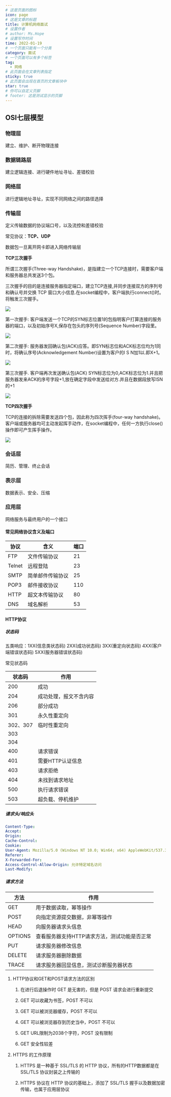 ```yaml
---
# 这是页面的图标
icon: page
# 这是文章的标题
title: 计算机网络面试
# 设置作者
# author: Ms.Hope
# 设置写作时间
time: 2022-01-19
# 一个页面只能有一个分类
category: 面试
# 一个页面可以有多个标签
tag:
  - 网络
# 此页面会在文章列表指定
sticky: true
# 此页面会出现在首页的文章板块中
star: true
# 你可以自定义页脚
# footer: 这是测试显示的页脚
---
```


## OSI七层模型

### 物理层

建立、维护、断开物理连接

### 数据链路层

建立逻辑连接、进行硬件地址寻址、差错校验

### 网络层

进行逻辑地址寻址，实现不同网络之间的路径选择

### 传输层

定义传输数据的协议端口号，以及流控和差错校验

常见协议：**TCP、UDP**

数据包一旦离开网卡即进入网络传输层

**TCP三次握手**

所谓三次握手(Three-way Handshake)，是指建立一个TCP连接时，需要客户端和服务器总共发送3个包。

三次握手的目的是连接服务器指定端口，建立TCP连接,并同步连接双方的序列号和确认号并交换 TCP 窗口大小信息.在socket编程中，客户端执行connect()时。将触发三次握手。

![](https://gitee.com/biliit/pic-go/raw/master/202201061236575.png)

第一次握手:
客户端发送一个TCP的SYN标志位置1的包指明客户打算连接的服务器的端口，以及初始序号X,保存在包头的序列号(Sequence Number)字段里。

![](https://gitee.com/biliit/pic-go/raw/master/202201061236854.png)

第二次握手:
服务器发回确认包(ACK)应答。即SYN标志位和ACK标志位均为1同时，将确认序号(Acknowledgement Number)设置为客户的I S N加1以.即X+1。

![](https://gitee.com/biliit/pic-go/raw/master/202201061237932.png)

第三次握手.
客户端再次发送确认包(ACK) SYN标志位为0,ACK标志位为1.并且把服务器发来ACK的序号字段+1,放在确定字段中发送给对方.并且在数据段放写ISN的+1

![](https://gitee.com/biliit/pic-go/raw/master/202201061237689.png)

**TCP四次握手**

TCP的连接的拆除需要发送四个包，因此称为四次挥手(four-way handshake)。客户端或服务器均可主动发起挥手动作，在socket编程中，任何一方执行close()操作即可产生挥手操作。

![](https://gitee.com/biliit/pic-go/raw/master/202201061235996.png)

### 会话层

简历、管理、终止会话

### 表示层

数据表示、安全、压缩

### 应用层

网络服务与最终用户的一个接口

#### 常见网络协议含义及端口

|协议|含义|端口|
|-|-|-|
|FTP|文件传输协议|21|
|Telnet|远程登陆|23|
|SMTP|简单邮件传输协议|25|
|POP3|邮件接收协议|110|
|HTTP|超文本传输协议|80|
|DNS|域名解析|53|

#### HTTP协议

##### 状态码

五类响应：1XX(信息类状态码) 2XX(成功状态码) 3XX(重定向状态码) 4XX(客户端错误状态码) 5XX(服务器错误状态码)

常见状态码

|状态码|作用|
|-|-|
|200|成功|
|204|成功处理，报文不含内容|
|206|部分成功|
|301|永久性重定向|
|302、307|临时性重定向|
|303||
|304||
|400|请求错误|
|401|需要HTTP认证信息|
|403|请求拒绝|
|404|未找到请求地址|
|500|执行请求错误|
|503|超负载、停机维护|

##### 请求头/响应头

```yml
Content-Type: 
Accept: 
Origin: 
Cache-Control: 
Cookie: 
User-Agent: Mozilla/5.0 (Windows NT 10.0; Win64; x64) AppleWebKit/537.36 (KHTML, like Gecko) Chrome/96.0.4664.45 Safari/537.36
Referer: 
X-Forwarded-For: 
Access-Control-Allow-Origin: 允许特定域名访问
Last-Modify: 
```

##### 请求方法

|方法|作用|
|-|-|
|GET|用于数据读取，幂等操作|
|POST|向指定资源提交数据，非幂等操作|
|HEAD|向服务器请求头信息|
|OPTIONS|查看服务器支持HTTP请求方法，测试功能是否正常|
|PUT|请求服务器修改信息|
|DELETE|请求服务器删除数据|
|TRACE|请求服务器回显信息，测试诊断服务器状态|

1. HTTP协议和GET和POST请求方法的区别

    1. 在进行后退操作时 GET 是无害的，但是 POST 请求会进行重新提交

    2. GET 可以收藏为书签，POST 不可以

    3. GET 可以被浏览器缓存，POST 不可以

    4. GET 可以被浏览器存到历史当中，POST 不可以

    5. GET URL限制为2038个字符，POST 没有限制

    6. GET 安全性较差

2. HTTPS 的工作原理

    1. HTTPS 是一种基于 SSL/TLS 的 HTTP 协议，所有的HTTP数据都是在 SSL/TLS 协议封装之上传输的

    2. HTTPS 协议在 HTTP 协议的基础上，添加了 SSL/TLS 握手以及数据加密传输，也属于应用层协议
